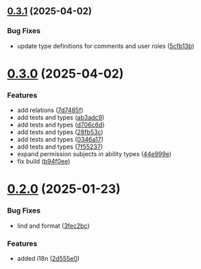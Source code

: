 ## [0.3.1](https://github.com/incmixlabs/utils/compare/v0.3.0...v0.3.1) (2025-04-02)


### Bug Fixes

* update type definitions for comments and user roles ([5cfb13b](https://github.com/incmixlabs/utils/commit/5cfb13bf2ab34368e38b8e76208fd9266554fa98))



# [0.3.0](https://github.com/incmixlabs/utils/compare/v0.2.0...v0.3.0) (2025-04-02)


### Features

* add relations ([7d7485f](https://github.com/incmixlabs/utils/commit/7d7485fa2a7cfc991b76aba98053a54db4b1f5c7))
* add tests and types ([ab3adc9](https://github.com/incmixlabs/utils/commit/ab3adc9c9ad5da5b06afa0095f7c7342c6b0f114))
* add tests and types ([d706c6d](https://github.com/incmixlabs/utils/commit/d706c6d251223abd0bffa060eda55ad281374b0a))
* add tests and types ([28fb53c](https://github.com/incmixlabs/utils/commit/28fb53c4d55558cfd072e87442bd87132d102fe9))
* add tests and types ([0346a17](https://github.com/incmixlabs/utils/commit/0346a1783a619bc82c946256ad3d392fa1144843))
* add tests and types ([7f55237](https://github.com/incmixlabs/utils/commit/7f552378453c207cb74bc86d5ecf2905c8ab5db2))
* expand permission subjects in ability types ([44e999e](https://github.com/incmixlabs/utils/commit/44e999e23ba28b434ab5d53d6bca34a627d7c5d0))
* fix build ([b94f0ee](https://github.com/incmixlabs/utils/commit/b94f0eef2d5273c969bdf9495d8936690c59694e))



# [0.2.0](https://github.com/incmixlabs/utils/compare/2d555e05fe6378252eb27d773bc9045b00c47d28...v0.2.0) (2025-01-23)


### Bug Fixes

* lind and format ([3fec2bc](https://github.com/incmixlabs/utils/commit/3fec2bc490ad7b002b5b20bda0a3cf4cc769cdf3))


### Features

* added i18n ([2d555e0](https://github.com/incmixlabs/utils/commit/2d555e05fe6378252eb27d773bc9045b00c47d28))




